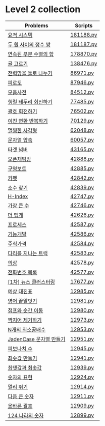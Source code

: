 # Level 2 collection

| Problems                                                                            | Scripts                |
| ----------------------------------------------------------------------------------- | ---------------------- |
| [요격 시스템](https://programmers.co.kr/learn/courses/30/lessons/181188)            | [181188.py](181188.py) |
| [두 원 사이의 정수 쌍](https://programmers.co.kr/learn/courses/30/lessons/181187)   | [181187.py](181187.py) |
| [연속된 부분 수열의 합](https://programmers.co.kr/learn/courses/30/lessons/178870)  | [178870.py](178870.py) |
| [귤 고르기](https://programmers.co.kr/learn/courses/30/lessons/138476)              | [138476.py](138476.py) |
| [전력망을 둘로 나누기](https://programmers.co.kr/learn/courses/30/lessons/86971)    | [86971.py](86971.py)   |
| [피로도](https://programmers.co.kr/learn/courses/30/lessons/87946)                  | [87946.py](87946.py)   |
| [모음사전](https://programmers.co.kr/learn/courses/30/lessons/84512)                | [84512.py](84512.py)   |
| [행렬 테두리 회전하기](https://programmers.co.kr/learn/courses/30/lessons/77485)    | [77485.py](77485.py)   |
| [괄호 회전하기](https://programmers.co.kr/learn/courses/30/lessons/76502)           | [76502.py](76502.py)   |
| [이진 변환 반복하기](https://programmers.co.kr/learn/courses/30/lessons/70129)      | [70129.py](70129.py)   |
| [멀쩡한 사각형](https://programmers.co.kr/learn/courses/30/lessons/62048)           | [62048.py](62048.py)   |
| [문자열 압축](https://programmers.co.kr/learn/courses/30/lessons/60057)             | [60057.py](60057.py)   |
| [타겟 넘버](https://programmers.co.kr/learn/courses/30/lessons/43165)               | [43165.py](43165.py)   |
| [오픈채팅방](https://programmers.co.kr/learn/courses/30/lessons/42888)              | [42888.py](42888.py)   |
| [구명보트](https://programmers.co.kr/learn/courses/30/lessons/42885)                | [42885.py](42885.py)   |
| [카펫](https://programmers.co.kr/learn/courses/30/lessons/42842)                    | [42842.py](42842.py)   |
| [소수 찾기](https://programmers.co.kr/learn/courses/30/lessons/42839)               | [42839.py](42839.py)   |
| [H-Index](https://programmers.co.kr/learn/courses/30/lessons/42747)                 | [42747.py](42747.py)   |
| [가장 큰 수](https://programmers.co.kr/learn/courses/30/lessons/42746)              | [42746.py](42746.py)   |
| [더 맵게](https://programmers.co.kr/learn/courses/30/lessons/42626)                 | [42626.py](42626.py)   |
| [프로세스](https://programmers.co.kr/learn/courses/30/lessons/42587)                | [42587.py](42587.py)   |
| [기능개발](https://programmers.co.kr/learn/courses/30/lessons/42586)                | [42586.py](42586.py)   |
| [주식가격](https://programmers.co.kr/learn/courses/30/lessons/42584)                | [42584.py](42584.py)   |
| [다리를 지나는 트럭](https://programmers.co.kr/learn/courses/30/lessons/42583)      | [42583.py](42583.py)   |
| [의상](https://programmers.co.kr/learn/courses/30/lessons/42578)                    | [42578.py](42578.py)   |
| [전화번호 목록](https://programmers.co.kr/learn/courses/30/lessons/42577)           | [42577.py](42577.py)   |
| [\[1차\] 뉴스 클러스터링](https://programmers.co.kr/learn/courses/30/lessons/17677) | [17677.py](17677.py)   |
| [예상 대진표](https://programmers.co.kr/learn/courses/30/lessons/12985)             | [12985.py](12985.py)   |
| [영어 끝말잇기](https://programmers.co.kr/learn/courses/30/lessons/12981)           | [12981.py](12981.py)   |
| [점프와 순간 이동](https://programmers.co.kr/learn/courses/30/lessons/12980)        | [12980.py](12980.py)   |
| [짝지어 제거하기](https://programmers.co.kr/learn/courses/30/lessons/12973)         | [12973.py](12973.py)   |
| [N개의 최소공배수](https://programmers.co.kr/learn/courses/30/lessons/12953)        | [12953.py](12953.py)   |
| [JadenCase 문자열 만들기](https://programmers.co.kr/learn/courses/30/lessons/12951) | [12951.py](12951.py)   |
| [피보나치 수](https://programmers.co.kr/learn/courses/30/lessons/12945)             | [12945.py](12945.py)   |
| [최솟값 만들기](https://programmers.co.kr/learn/courses/30/lessons/12941)           | [12941.py](12941.py)   |
| [최댓값과 최솟값](https://programmers.co.kr/learn/courses/30/lessons/12939)         | [12939.py](12939.py)   |
| [숫자의 표현](https://programmers.co.kr/learn/courses/30/lessons/12924)             | [12924.py](12924.py)   |
| [멀리 뛰기](https://programmers.co.kr/learn/courses/30/lessons/12914)               | [12914.py](12914.py)   |
| [다음 큰 숫자](https://programmers.co.kr/learn/courses/30/lessons/12911)            | [12911.py](12911.py)   |
| [올바른 괄호](https://programmers.co.kr/learn/courses/30/lessons/12909)             | [12909.py](12909.py)   |
| [124 나라의 숫자](https://programmers.co.kr/learn/courses/30/lessons/12899)         | [12899.py](12899.py)   |
